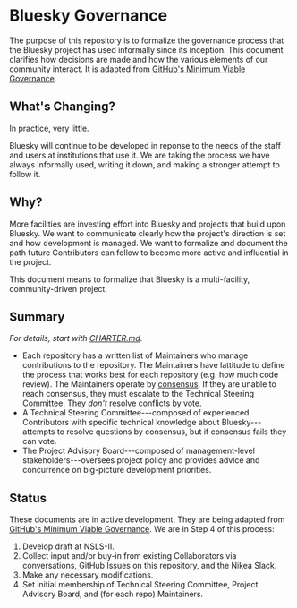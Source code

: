 # Bluesky Governance

The purpose of this repository is to formalize the governance process that the
Bluesky project has used informally since its inception. This document
clarifies how decisions are made and how the various elements of our community
interact. It is adapted from
[GitHub's Minimum Viable Governance](https://github.blog/2021-07-22-minimum-viable-governance-lightweight-community-structure-foss-projects/).

## What's Changing?

In practice, very little.

Bluesky will continue to be developed in reponse to the needs of the staff and
users at institutions that use it. We are taking the process we have always
informally used, writing it down, and making a stronger attempt to follow it.

## Why?

More facilities are investing effort into Bluesky and projects that build upon
Bluesky. We want to communicate clearly how the project's direction is set and
how development is managed. We want to formalize and document the path future
Contributors can follow to become more active and influential in the project.

This document means to formalize that Bluesky is a multi-facility,
community-driven project.

## Summary

_For details, start with [CHARTER.md](./CHARTER.md)._

* Each repository has a written list of Maintainers who manage contributions
  to the repository. The Maintainers have lattitude to define the process that
  works best for each repository (e.g. how much code review).
  The Maintainers operate by
  [consensus](https://tools.ietf.org/id/draft-resnick-on-consensus-01.html).
  If they are unable to reach consensus, they must escalate to the Technical
  Steering Committee. They _don't_ resolve conflicts by vote.
* A Technical Steering Committee---composed of experienced
  Contributors with specific technical knowledge about Bluesky---attempts to
  resolve questions by consensus, but if consensus fails they can vote.
* The Project Advisory Board---composed of management-level
  stakeholders---oversees project policy and provides advice and concurrence
  on big-picture development priorities.

## Status

These documents are in active development. They are being adapted from
[GitHub's Minimum Viable Governance](https://github.com/github/MVG).
We are in Step 4 of this process:

1. Develop draft at NSLS-II.
2. Collect input and/or buy-in from existing Collaborators via conversations,
   GitHub Issues on this repository, and the Nikea Slack.
3. Make any necessary modifications.
4. Set initial membership of Technical Steering Committee, Project Advisory
   Board, and (for each repo) Maintainers.

